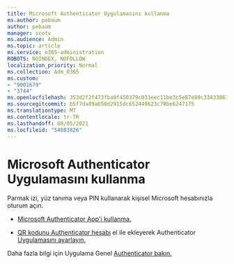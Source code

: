 ```yaml
---
title: Microsoft Authenticator Uygulamasını kullanma
ms.author: pebaum
author: pebaum
manager: scotv
ms.audience: Admin
ms.topic: article
ms.service: o365-administration
ROBOTS: NOINDEX, NOFOLLOW
localization_priority: Normal
ms.collection: Adm_O365
ms.custom:
- "9001679"
- "3744"
ms.openlocfilehash: 353d2f2f473fba0f450379c031eec11be3c5e87e89c33433867818c22090be79
ms.sourcegitcommit: b5f7da89a650d2915dc652449623c78be6247175
ms.translationtype: MT
ms.contentlocale: tr-TR
ms.lasthandoff: 08/05/2021
ms.locfileid: "54083826"
---
```

# <a name="using-the-microsoft-authenticator-app"></a>Microsoft Authenticator Uygulamasını kullanma

Parmak izi, yüz tanıma veya PIN kullanarak kişisel Microsoft hesabınızla oturum açın.

- [Microsoft Authenticator App'i kullanma.](https://support.microsoft.com/help/4026727/microsoft-account-how-to-use-the-microsoft-authenticator-app) 

- [QR kodunu Authenticator hesabı](https://docs.microsoft.com/azure/active-directory/user-help/security-info-setup-auth-app) el ile ekleyerek Authenticator [Uygulamasını ayarlayın.](https://docs.microsoft.com/azure/active-directory/user-help/user-help-auth-app-add-account-manual)  

Daha fazla bilgi için Uygulama Genel [Authenticator bakın.](https://docs.microsoft.com/azure/active-directory/user-help/user-help-auth-app-overview)
